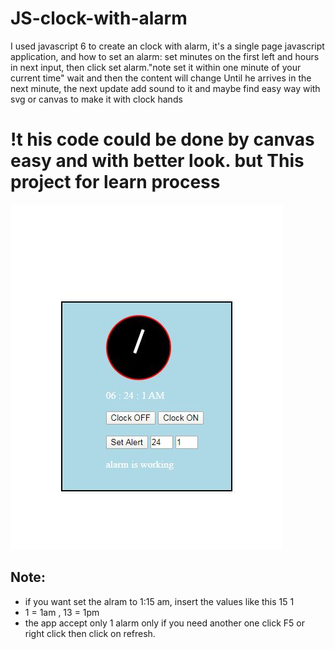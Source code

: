 # JS-clock-with-alarm
I used javascript 6 to create an clock with alarm, it's a single page javascript application, and how to set an alarm: set minutes on the first left and hours in next input, then click set alarm."note set it within one minute of your current time" wait and then the content will change Until he arrives in the next minute, the next update add sound to it and maybe find easy way with svg or canvas to make it with clock hands

# !t his code could be done by canvas easy and with better look. but This project for learn process

![image](myclock.JPG)

## Note:
*  if you want set the alram to 1:15 am, insert the values like this 15 1 
*  1 = 1am , 13 = 1pm
*  the app accept only 1 alarm only if you need another one click F5 or right click then click on refresh. 

